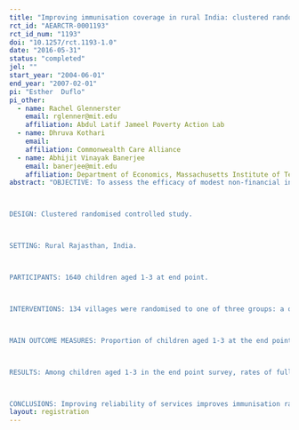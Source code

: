 ```yaml
---
title: "Improving immunisation coverage in rural India: clustered randomised controlled evaluation of immunization campaigns with and without incentives"
rct_id: "AEARCTR-0001193"
rct_id_num: "1193"
doi: "10.1257/rct.1193-1.0"
date: "2016-05-31"
status: "completed"
jel: ""
start_year: "2004-06-01"
end_year: "2007-02-01"
pi: "Esther  Duflo"
pi_other:
  - name: Rachel Glennerster
    email: rglenner@mit.edu
    affiliation: Abdul Latif Jameel Poverty Action Lab
  - name: Dhruva Kothari
    email: 
    affiliation: Commonwealth Care Alliance
  - name: Abhijit Vinayak Banerjee
    email: banerjee@mit.edu
    affiliation: Department of Economics, Massachusetts Institute of Technology
abstract: "OBJECTIVE: To assess the efficacy of modest non-financial incentives on immunisation rates in children aged 1-3 and to compare it with the effect of only improving the reliability of the supply of services. 

DESIGN: Clustered randomised controlled study.

SETTING: Rural Rajasthan, India. 

PARTICIPANTS: 1640 children aged 1-3 at end point. 

INTERVENTIONS: 134 villages were randomised to one of three groups: a once monthly reliable immunisation camp (intervention A; 379 children from 30 villages); a once monthly reliable immunisation camp with small incentives (raw lentils and metal plates for completed immunisation; intervention B; 382 children from 30 villages), or control (no intervention, 860 children in 74 villages). Surveys were undertaken in randomly selected households at baseline and about 18 months after the interventions started (end point). 

MAIN OUTCOME MEASURES: Proportion of children aged 1-3 at the end point who were partially or fully immunised.

RESULTS: Among children aged 1-3 in the end point survey, rates of full immunisation were 39% (148/382, 95% confidence interval 30% to 47%) for intervention B villages (reliable immunisation with incentives), 18% (68/379, 11% to 23%) for intervention A villages (reliable immunisation without incentives), and 6% (50/860, 3% to 9%) for control villages. The relative risk of complete immunisation for intervention B versus control was 6.7 (4.5 to 8.8) and for intervention B versus intervention A was 2.2 (1.5 to 2.8). Children in areas neighbouring intervention B villages were also more likely to be fully immunised than those from areas neighbouring intervention A villages (1.9, 1.1 to 2.8). The average cost per immunisation was $28 (1102 rupees, about £16 or €19) in intervention A and $56 (2202 rupees) in intervention B.

CONCLUSIONS: Improving reliability of services improves immunisation rates, but the effect remains modest. Small incentives have large positive impacts on the uptake of immunisation services in resource poor areas and are more cost effective than purely improving supply."
layout: registration
---
```


